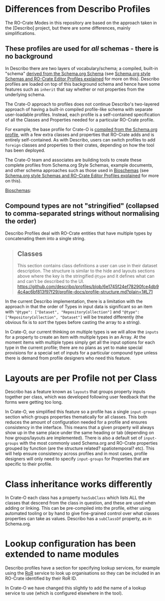 # Differences from Describo Profiles

The RO-Crate Modes in this repository are based on the approach taken
in the [Describo] project, but there are some differences, mainly
simplifications.

## These profiles are used for _all_ schemas - there is no background

In Describo there are two layers of vocabulary/schema; a compiled,
built-in "schema"
[derived from the Schema.org Schema](https://github.com/describo/type-definitions)
(see
[Schema.org style Schemas and RO-Crate Editor Profiles explained](./soss-profiles.md)
for more on this). Describo profiles are loaded on top of this background schema
and hence have some features such as `inherit` that say whether or not
properties from the underlying schema.

The Crate-O approach to profiles does not continue Describo's two-layered
approach of having a built-in compiled profile-like schema with separate user-loadable profiles. Instead, each profile is a self-contained specification of all the Classes and Properties needed for a particular RO-Crate profile.

For example, the base profile for Crate-O
is [compiled from the Schema.org profile](./docs/soss-profiles.md), with a few extra classes and
properties that RO-Crate adds and is entirely self-contained. As with Describo,
users can switch profiles to add `foreign` classes and properties to their
crates, depending on how the tool has been deployed.

The Crate-O team and associates are building tools to create these complete
profiles from Schema.org Style Schemas, example documents, and other schema
approaches such as those used in [Bioschemas] (see
[Schema.org style Schemas and RO-Crate Editor Profiles explained](./soss-profiles.md)
for more on this).

[Bioschemas]:

## Compound types are not "stringified" (collapsed to comma-separated strings without normalising the order)

Describo Profiles deal with RO-Crate entities that have multiple types by
concatenating them into a single string.

> ## Classes
>
> This section contains class definitions a user can use in their dataset description. The structure
> is similar to the hide and layouts sections above where the key is the stringified `@type` and it
> defines what can and can't be described to the UI.
> <https://github.com/describo/profiles/blob/6e1745f24ef78290fce4db94c4ac6bf813f97f29/profile-docs/profile-structure.md?plain=1#L71>

In the current Describo implementation, there is a limitation with the approach
in that the order of Types in input data is significant so an item with
`"@type": ["Dataset", "RepositoryCollection"]` and
`"@type": ["RepositoryCollection", "Dataset"]` will be treated differently (the
obvious fix is to _sort_ the types before casting the
array to a string).

In Crate-O, our current thinking on multiple types is we will allow the `inputs`
for a property to create an item with multiple types in an Array. At the moment items with multiple types simply get all the
input options for each type in the current profile; there are no plans as yet
to make special provisions for a special set of inputs for a particular compound
type unless there is demand from profile designers who need this feature.

# Layouts are per Profile not per Class

Describo has a feature known as `layouts` that groups property inputs together
per class, which was developed following user feedback that the forms were
getting too long.

In Crate-O, we simplified this feature so a profile has a single `input-groups`
section which groups properties thematically for all classes. This both reduces
the amount of configuration needed for a profile and ensures consistency in the
interface. This means that a given property will always show up in the same place under the same
heading or tab (depending on how groups/layouts are implemented). There is also
a default set of `input-groups` with the most commonly used Schema.org and RO-Crate properties
grouped by function (are the structure related? spatiotemporal? etc). This will
help ensure consistency across profiles and in most cases, profile designers
will only need to specify `input-groups` for Properties that are specific to their
profile.

# Class inheritance works differently

In Crate-O each class has a property `hasSubClass` which lists ALL the
classes that descend from the class in question, and these are used when adding
or linking. This can be pre-compiled into the profile, either using automated
tooling or by hand to give fine-grained control over what classes properties can
take as values. Describo has a `subClassOf` property, as in Schema.org.

# Lookup configuration has been extended to name modules

Describo profiles have a section for specifying lookup services, for example
using the [RoR] service to look up organisations so they can be included in an
RO-Crate identified by their RoR ID.

In Crate-O we have changed this slightly to add the name of a lookup service to
use (which is configured elsewhere in the tool).

[Bioschemas]: https://bioschemas.org/
[RoR]: https://ror.org/
